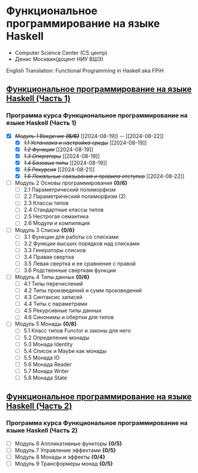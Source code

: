 # Функциональное программирование на языке Haskell

- Computer Science Center (CS центр)
- Денис Москвин(доцент НИУ ВШЭ)

English Translation: Functional Programming in Haskell aka FPiH

## [Функциональное программирование на языке Haskell (Часть 1)](https://stepik.org/course/75/)

### Программа курса Функциональное программирование на языке Haskell (Часть 1)

- [X] ~~*Модуль 1 Введение **{6/6}***~~ [[2024-08-19]] -- [[2024-08-22]]
  - [X] ~~*1.1 Установка и настройка среды*~~ [[2024-08-19]]
  - [X] ~~*1.2 Функции*~~ [[2024-08-19]]
  - [X] ~~*1.3 Операторы*~~ [[2024-08-19]]
  - [X] ~~*1.4 Базовые типы*~~ [[2024-08-19]]
  - [X] ~~*1.5 Рекурсия*~~ [[2024-08-21]]
  - [X] ~~*1.6 Локальные связывания и правила отступов*~~ [[2024-08-22]]
- [ ] Модуль 2 Основы программирования **{0/6}**
  - [ ] 2.1 Параметрический полиморфизм
  - [ ] 2.2 Параметрический полиморфизм (2)
  - [ ] 2.3 Классы типов
  - [ ] 2.4 Стандартные классы типов
  - [ ] 2.5 Нестрогая семантика
  - [ ] 2.6 Модули и компиляция
- [ ] Модуль 3 Списки **{0/6}**
  - [ ] 3.1 Функции для работы со списками
  - [ ] 3.2 Функции высших порядков над списками
  - [ ] 3.3 Генераторы списков
  - [ ] 3.4 Правая свертка
  - [ ] 3.5 Левая свертка и ее сравнение с правой
  - [ ] 3.6 Родственные сверткам функции
- [ ] Модуль 4 Типы данных **{0/6}**
  - [ ] 4.1 Типы перечислений
  - [ ] 4.2 Типы произведений и сумм произведений
  - [ ] 4.3 Синтаксис записей
  - [ ] 4.4 Типы с параметрами
  - [ ] 4.5 Рекурсивные типы данных
  - [ ] 4.6 Синонимы и обертки для типов
- [ ] Модуль 5 Монады **{0/8}**
  - [ ] 5.1 Класс типов Functor и законы для него
  - [ ] 5.2 Определение монады
  - [ ] 5.3 Монада Identity
  - [ ] 5.4 Список и Maybe как монады
  - [ ] 5.5 Монада IO
  - [ ] 5.6 Монада Reader
  - [ ] 5.7 Монада Writer
  - [ ] 5.8 Монада State

## [Функциональное программирование на языке Haskell (Часть 2)](https://stepik.org/course/693/)

### Программа курса Функциональное программирование на языке Haskell (Часть 2)

- [ ] Модуль 6 Аппликативные функторы **{0/5}**
- [ ] Модуль 7 Управление эффектами **{0/5}**
- [ ] Модуль 8 Монады и эффекты **{0/4}**
- [ ] Модуль 9 Трансформеры монад **{0/5}**

